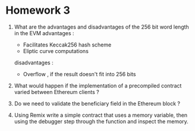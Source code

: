 # Homework 3

1. What are the advantages and disadvantages of the 256 bit word length in the EVM
    advantages :
    - Facilitates Keccak256 hash scheme 
    - Eliptic curve computations

    disadvantages :
    - Overflow , if the result doesn't fit into 256 bits  

2. What would happen if the implementation of a precompiled contract varied between
Ethereum clients ?

3. Do we need to validate the beneficiary field in the Ethereum block ?

4. Using Remix write a simple contract that uses a memory variable, then using the
debugger step through the function and inspect the memory.

